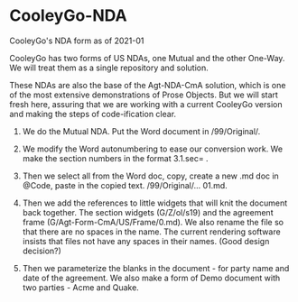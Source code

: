 # CooleyGo-NDA
CooleyGo's NDA form as of 2021-01

CooleyGo has two forms of US NDAs, one Mutual and the other One-Way.  We will treat them as a single repository and solution.  

These NDAs are also the base of the Agt-NDA-CmA solution, which is one of the most extensive demonstrations of Prose Objects.   But we will start fresh here, assuring that we are working with a current CooleyGo version and making the steps of code-ification clear.

1.  We do the Mutual NDA.  Put the Word document in /99/Original/.

2.  We modify the Word autonumbering to ease our conversion work.  We make the section numbers in the format 3.1.sec= .  

3. Then we select all from the Word doc, copy, create a new .md doc in @Code, paste in the copied text.  /99/Original/... 01.md.

4. Then we add the references to little widgets that will knit the document back together.  The section widgets (G/Z/ol/s19) and the agreement frame (G/Agt-Form-CmA/US/Frame/0.md). We also rename the file so that there are no spaces in the name.  The current rendering software insists that files not have any spaces in their names.  (Good design decision?)

5. Then we parameterize the blanks in the document - for party name and date of the agreement.  We also make a form of Demo document with two parties - Acme and Quake.  

